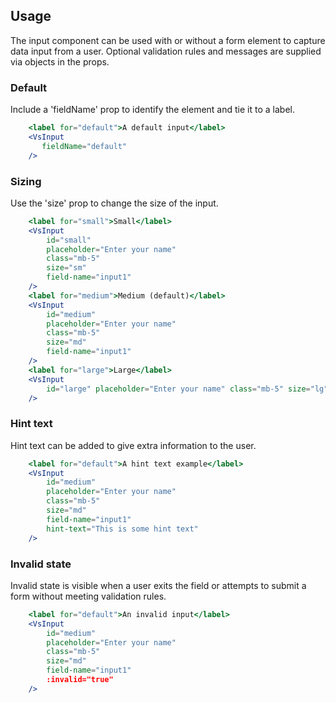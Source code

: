 ## Usage
The input component can be used with or without a form element to capture data input from
a user. Optional validation rules and messages are supplied via objects in the props.

### Default
Include a 'fieldName' prop to identify the element and tie it to a label.

```jsx
    <label for="default">A default input</label>
    <VsInput
       fieldName="default"
    />
```

### Sizing
Use the 'size' prop to change the size of the input.

```jsx
    <label for="small">Small</label>
    <VsInput
        id="small"
        placeholder="Enter your name"
        class="mb-5"
        size="sm"
        field-name="input1"
    />
    <label for="medium">Medium (default)</label>
    <VsInput
        id="medium"
        placeholder="Enter your name"
        class="mb-5"
        size="md"
        field-name="input1"
    />
    <label for="large">Large</label>
    <VsInput
        id="large" placeholder="Enter your name" class="mb-5" size="lg" field-name="input3"
    />
```

### Hint text
Hint text can be added to give extra information to the user.

```jsx
    <label for="default">A hint text example</label>
    <VsInput
        id="medium"
        placeholder="Enter your name"
        class="mb-5"
        size="md"
        field-name="input1"
        hint-text="This is some hint text"
    />
```

### Invalid state
Invalid state is visible when a user exits the field or attempts to submit a form
without meeting validation rules.

```jsx
    <label for="default">An invalid input</label>
    <VsInput
        id="medium"
        placeholder="Enter your name"
        class="mb-5"
        size="md"
        field-name="input1"
        :invalid="true"
    />
```
